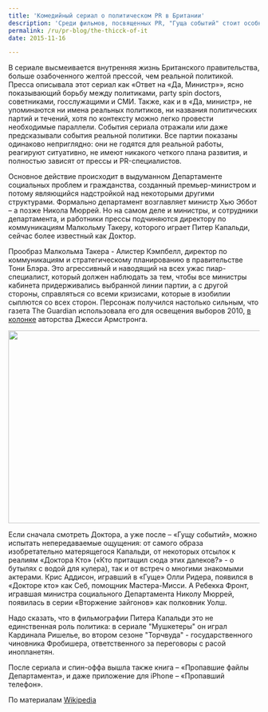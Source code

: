 ```yaml
---
title: 'Комедийный сериал о политическом PR в Британии'
description: 'Среди фильмов, посвященных PR, "Гуща событий" стоит особняком. В отличие от "Хвост виляет собакой" или фильма и радио-комедии "Абсолютная власть", "Гуща" подчеркнуто близка к документальному кино. Первое, что замечаешь - "дергающаяся" камера, съемка с плеча, как в новостных сюжетах. Но это не единственное, что приближает сериал к реальной жизни.'
permalink: /ru/pr-blog/the-thicck-of-it
date: 2015-11-16

---
```


В сериале высмеивается внутренняя жизнь Британского правительства, больше озабоченного желтой прессой, чем реальной политикой. Пресса  описывала этот сериал как «Ответ на «Да, Министр»», ясно показывающий борьбу между политиками, party spin doctors, советниками, госслужащими и СМИ. Также, как и в «Да, министр», не упоминаются ни имена реальных политиков, ни названия политических партий и течений, хотя по контексту можно легко провести необходимые параллели. События сериала отражали или даже предсказывали события реальной политики. Все партии показаны одинаково неприглядно: они не годятся для реальной работы, реагируют ситуативно, не имеют никакого четкого плана развития, и полностью зависят от прессы и PR-специалистов.

Основное действие происходит в выдуманном Департаменте социальных проблем и гражданства, созданный премьер-министром и потому являющийся надстройкой над некоторыми другими структурами. Формально департамент возглавляет министр Хью Эббот – а позже Никола Мюррей. Но на самом деле и министры, и сотрудники департамента, и работники прессы подчиняются директору по коммуникациям Малкольму Такеру, которого играет Питер Капальди, сейчас более известный как Доктор.

Прообраз Малкольма Такера - Алистер Кэмпбелл, директор по коммуникациям и стратегическому планированию в правительстве Тони Блэра. Это агрессивный и наводящий на всех ужас пиар-специалист, который должен наблюдать за тем, чтобы все министры кабинета придерживались выбранной линии партии, а с другой стороны, справляться со всеми кризисами, которые в изобилии сыплются со всех сторон. Персонаж получился настолько сильным, что газета The Guardian использовала его для освещения выборов 2010, <a href="http://www.theguardian.com/profile/malcolm-tucker">в колонке</a> авторства Джесси Армстронга.

<img src="{{ site.assets }}/upload/o-THE-THICK-OF-IT-facebook.jpg" alt="" class="post__img" width="580" height="386">

Если сначала смотреть Доктора, а уже после – «Гущу событий», можно испытать непередаваемые ощущения: от самого образа изобретательно матерящегося Капальди, от некоторых отсылок к реалиям «Доктора Кто» («Кто притащил сюда этих далеков?» - о бутылях с водой для кулера), так и от встреч о многими знакомыми актерами. Крис Аддисон, игравший в «Гуще» Олли Ридера, появился в «Докторе кто» как Себ, помощник Мастера-Мисси. А Ребекка Фронт, игравшая министра социального Департамента Николу Мюррей, появилась в серии «Вторжение зайгонов» как полковник Уолш.

Надо сказать, что в фильмографии Питера Капальди это не единственная роль политика: в сериале "Мушкетеры" он играл Кардинала Ришелье, во втором сезоне "Торчвуда" - государственного чиновника Фробишера, ответственного за переговоры с расой инопланетян.

После сериала и спин-оффа вышла также книга – «Пропавшие файлы Департамента», и даже приложение для iPhone – «Пропавший телефон».

По материалам <a href="https://en.wikipedia.org/wiki/The_Thick_of_It">Wikipedia</a>


